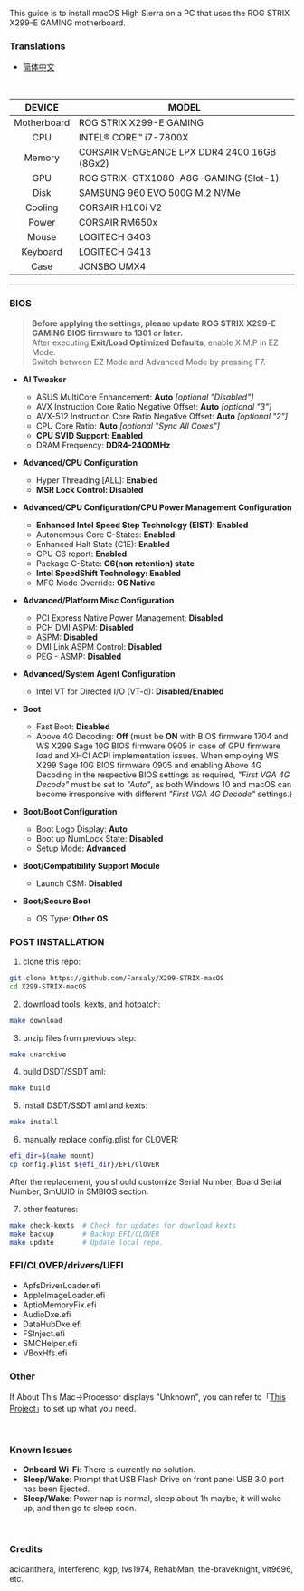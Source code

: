 This guide is to install macOS High Sierra on a PC that uses the ROG STRIX X299-E GAMING motherboard.

### Translations
- [简体中文](README.zh_CN.md)

&nbsp;

DEVICE | MODEL
:-: | -
Motherboard | ROG STRIX X299-E GAMING
CPU | INTEL® CORE™ i7-7800X
Memory | CORSAIR VENGEANCE LPX DDR4 2400 16GB (8Gx2)
GPU | ROG STRIX-GTX1080-A8G-GAMING (Slot-1)
Disk | SAMSUNG 960 EVO 500G M.2 NVMe
Cooling | CORSAIR H100i V2
Power | CORSAIR RM650x
Mouse | LOGITECH G403
Keyboard | LOGITECH G413
Case | JONSBO UMX4

---

### BIOS
> **Before applying the settings, please update ROG STRIX X299-E GAMING BIOS firmware to 1301 or later.**  
> After executing **Exit/Load Optimized Defaults**, enable X.M.P in EZ Mode.  
> Switch between EZ Mode and Advanced Mode by pressing F7.

- **AI Tweaker**
  - ASUS MultiCore Enhancement: **Auto** *[optional "Disabled"]*
  - AVX Instruction Core Ratio Negative Offset: **Auto** *[optional "3"]*
  - AVX-512 Instruction Core Ratio Negative Offset: **Auto** *[optional "2"]*
  - CPU Core Ratio: **Auto** *[optional "Sync All Cores"]*
  - **CPU SVID Support: Enabled**
  - DRAM Frequency: **DDR4-2400MHz**

- **Advanced/CPU Configuration**
  - Hyper Threading [ALL]: **Enabled**
  - **MSR Lock Control: Disabled**

- **Advanced/CPU Configuration/CPU Power Management Configuration**
  - **Enhanced Intel Speed Step Technology (EIST): Enabled**
  - Autonomous Core C-States: **Enabled**
  - Enhanced Halt State (C1E): **Enabled**
  - CPU C6 report: **Enabled**
  - Package C-State: **C6(non retention) state**
  - **Intel SpeedShift Technology: Enabled**
  - MFC Mode Override: **OS Native**

- **Advanced/Platform Misc Configuration**
  - PCI Express Native Power Management: **Disabled**
  - PCH DMI ASPM: **Disabled**
  - ASPM: **Disabled**
  - DMI Link ASPM Control: **Disabled**
  - PEG - ASMP: **Disabled**

- **Advanced/System Agent Configuration**
  - Intel VT for Directed I/O (VT-d): **Disabled/Enabled**

- **Boot**
  - Fast Boot: **Disabled**
  - Above 4G Decoding: **Off** (must be **ON** with BIOS firmware 1704 and WS X299 Sage 10G BIOS firmware 0905 in case of GPU firmware load and XHCI ACPI implementation issues. When employing WS X299 Sage 10G BIOS firmware 0905 and enabling Above 4G Decoding in the respective BIOS settings as required, _"First VGA 4G Decode"_ must be set to _"Auto"_, as both Windows 10 and macOS can become irresponsive with different _"First VGA 4G Decode"_ settings.)

- **Boot/Boot Configuration**
  - Boot Logo Display: **Auto**
  - Boot up NumLock State: **Disabled**
  - Setup Mode: **Advanced**

- **Boot/Compatibility Support Module**
  - Launch CSM: **Disabled**

- **Boot/Secure Boot**
  - OS Type: **Other OS**

### POST INSTALLATION
1. clone this repo:
```bash
git clone https://github.com/Fansaly/X299-STRIX-macOS
cd X299-STRIX-macOS
```
2. download tools, kexts, and hotpatch:
```bash
make download
```
3. unzip files from previous step:
```bash
make unarchive
```
4. build DSDT/SSDT aml:
```bash
make build
```
5. install DSDT/SSDT aml and kexts:
```bash
make install
```
6. manually replace config.plist for CLOVER:
```bash
efi_dir=$(make mount)
cp config.plist ${efi_dir}/EFI/ClOVER
```
After the replacement, you should customize Serial Number, Board Serial Number, SmUUID in SMBIOS section.

7. other features:
```bash
make check-kexts  # Check for updates for download kexts
make backup       # Backup EFI/CLOVER
make update       # Update local repo.
```

### EFI/CLOVER/drivers/UEFI
  - ApfsDriverLoader.efi
  - AppleImageLoader.efi
  - AptioMemoryFix.efi
  - AudioDxe.efi
  - DataHubDxe.efi
  - FSInject.efi
  - SMCHelper.efi
  - VBoxHfs.efi

### Other
If About This Mac->Processor displays "Unknown", you can refer to「[This Project](https://github.com/Fansaly/CosmetiCPUKind)」to set up what you need.

&nbsp;

### Known Issues
- **Onboard Wi-Fi**: There is currently no solution.
- **Sleep/Wake**: Prompt that USB Flash Drive on front panel USB 3.0 port has been Ejected.
- **Sleep/Wake**: Power nap is normal, sleep about 1h maybe, it will wake up, and then go to sleep soon.

&nbsp;

### Credits
acidanthera, interferenc, kgp, lvs1974, RehabMan, the-braveknight, vit9696, etc.
